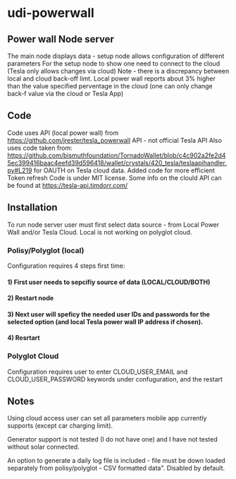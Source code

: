 # udi-powerwall
## Power wall Node server
The main node displays data - setup node allows configuration of different parameters
For the setup node to show one need to connect to the cloud (Tesla only allows changes via cloud)
Note - there is a discrepancy between local and cloud back-off limt.  Local power wall reports about 3% higher than the value specified perventage in the cloud (one can only change back-f value via the cloud or Tesla App)

## Code
Code uses API (local power wall) from https://github.com/jrester/tesla_powerwall API - not official Tesla API 
Also uses code taken from: https://github.com/bismuthfoundation/TornadoWallet/blob/c4c902a2fe2d45ec399416baac4eefd39d596418/wallet/crystals/420_tesla/teslaapihandler.py#L219 for OAUTH on Tesla cloud data.  Added code for more efficient Token refresh
Code is under MIT license.
Some info on the clould API can be found at https://tesla-api.timdorr.com/

## Installation
To run node server user must first select data source - from Local Power Wall and/or Tesla Cloud.   Local is not working on polyglot cloud.  
### Polisy/Polyglot (local) 
Configuration requires 4 steps first time:
#### 1) First user needs to sepcifiy source of data (LOCAL/CLOUD/BOTH) 
#### 2) Restart node
#### 3) Next user will speficy the needed user IDs and passwords for the selected option  (and local Tesla power wall IP address if chosen).  
#### 4) Resrtart

### Polyglot Cloud
Configuration requires user to enter CLOUD_USER_EMAIL and CLOUD_USER_PASSWORD keywords under confuguration, and the restart 

## Notes 
Using cloud access user can set all parameters mobile app currently supports (except car charging limit).

Generator support is not tested (I do not have one) and I have not tested without solar connected.

An option to generate a daily log file is included - file must be down loaded separately from polisy/polyglot - CSV formatted data".  Disabled by default.